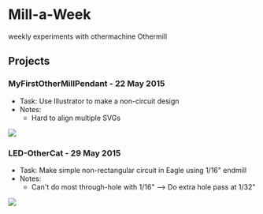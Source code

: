 # Mill-a-Week
weekly experiments with othermachine Othermill


## Projects

### MyFirstOtherMillPendant - 22 May 2015
- Task: Use Illustrator to make a non-circuit design
- Notes:
  - Hard to align multiple SVGs

![](https://farm8.staticflickr.com/7793/17628466473_11220ea1d3_n.jpg)
  
### LED-OtherCat - 29 May 2015
- Task: Make simple non-rectangular circuit in Eagle using 1/16" endmill
- Notes:
  - Can't do most through-hole with 1/16" --> Do extra hole pass at 1/32"

![](https://farm8.staticflickr.com/7789/18249422435_8da4d725ca_n.jpg)





